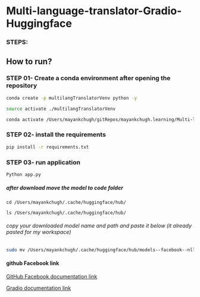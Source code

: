 # Multi-language-translator-Gradio-Huggingface

### STEPS:
## How to run? 
### STEP 01- Create a conda environment after opening the repository
```bash
conda create -p multilangTranslatorVenv python -y
```

```bash
source activate ./multilangTranslatorVenv
```
```bash
conda activate /Users/mayankchugh/gitRepos/mayankchugh.learning/Multi-language-translator-Gradio-Huggingface/multilangTranslatorVenv
```

### STEP 02- install the requirements
```bash
pip install -r requirements.txt
```

### STEP 03- run application
```bash
Python app.py
```

##### after download move the model to code folder
```
cd /Users/mayankchugh/.cache/huggingface/hub/

ls /Users/mayankchugh/.cache/huggingface/hub/
```
###### copy your downloaded model name and path and paste it below (it already pasted for my workspace)
```bash 
sudo mv /Users/mayankchugh/.cache/huggingface/hub/models--facebook--nllb-200-distilled-600M /Users/mayankchugh/gitRepos/mayankchugh.learning/Multi-language-translator-Gradio-Huggingface/Model/models--facebook--nllb-200-distilled-600M
```

#### github Facebook link
[GitHub Facebook documentation link](https://github.com/facebookresearch/flores/blob/main/flores200/README.md)


[Gradio documentation link](https://www.gradio.app/docs/gradio/file)